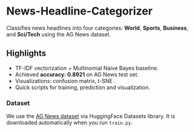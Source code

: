 # News-Headline-Categorizer


Classifies news headlines into four categories: **World**, **Sports**, **Business**, and **Sci/Tech** using the AG News dataset.

## Highlights
- TF-IDF vectorization + Multinomial Naive Bayes baseline.
- Achieved **accuracy: 0.8921** on AG News test set.
- Visualizations: confusion matrix, t-SNE .
- Quick scripts for training, prediction and visualization.

### Dataset
We use the [AG News dataset](https://huggingface.co/datasets/ag_news) via HuggingFace Datasets library.
It is downloaded automatically when you run `train.py`.

